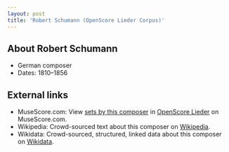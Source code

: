 ```yaml
---
layout: post
title: 'Robert Schumann (OpenScore Lieder Corpus)'
---
```


## About Robert Schumann

- German composer
- Dates: 1810–1856

## External links

- MuseScore.com: View [sets by this composer] in [OpenScore Lieder] on MuseScore.com.
- Wikipedia: Crowd-sourced text about this composer on [Wikipedia].
- Wikidata: Crowd-sourced, structured, linked data about this composer on [Wikidata].

[Wikipedia]: https://en.wikipedia.org/wiki/Robert_Schumann
[Wikidata]: https://www.wikidata.org/wiki/Q7351
[sets by this composer]: https://musescore.com/openscore-lieder-corpus/sets?order=title&text=Schumann,+Robert
[OpenScore Lieder]: https://musescore.com/openscore-lieder-corpus

